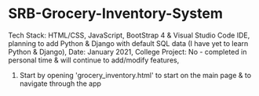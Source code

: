 # SRB-Grocery-Inventory-System

Tech Stack:        HTML/CSS, JavaScript, BootStrap 4 & Visual Studio Code IDE, planning to add Python & Django with default SQL data (I have yet to learn Python & Django),
Date:              January 2021,
College Project:   No - completed in personal time & will continue to add/modify features,

1. Start by opening 'grocery_inventory.html' to start on the main page & to navigate through the app

